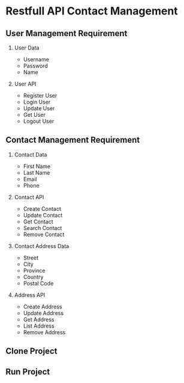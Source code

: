 # Restfull API Contact Management
## User Management Requirement

1. User Data
   - Username
   - Password
   - Name

2. User API
   - Register User
   - Login User
   - Update User
   - Get User
   - Logout User

## Contact Management Requirement

1. Contact Data
   - First Name
   - Last Name
   - Email
   - Phone

2. Contact API
   - Create Contact
   - Update Contact
   - Get Contact
   - Search Contact
   - Remove Contact

3. Contact Address Data
   - Street
   - City
   - Province
   - Country
   - Postal Code

4. Address API
   - Create Address
   - Update Address
   - Get Address
   - List Address
   - Remove Address

## Clone Project

## Run Project
